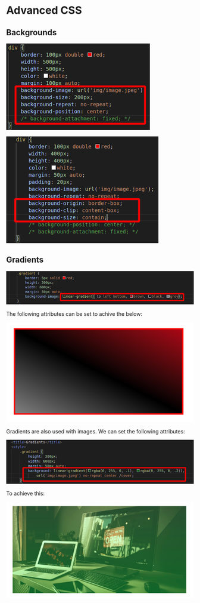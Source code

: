 # Advanced CSS

## Backgrounds

![background attributes](backgrounds_part1.png)

![more background attributes](backgrounds_part2.png)

## Gradients

![gradient attributes](gradientsv1.png)

The following attributes can be set to achive the below:

![gradient effect](gradientsv2.png)

Gradients are also used with images. We can set the following attributes:

![gradient attributes with image](gradientsv3.png)

To achieve this:

![gradient effect on image](gradientsv4.png)
